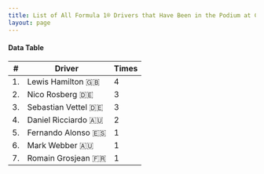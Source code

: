```yaml
---
title: List of All Formula 1® Drivers that Have Been in the Podium at Circuit of the Americas
layout: page
---
```


<canvas id="chart" width="400" height="180"></canvas>
<script>
var data = {
    "datasets": [
        {
            "backgroundColor": "#f3a935",
            "borderColor": "#f68639",
            "borderWidth": 1,
            "data": [
                4.0,
                3.0,
                3.0,
                2.0,
                1.0,
                1.0,
                1.0
            ],
            "label": "Times"
        }
    ],
    "labels": [
        "Lewis Hamilton 🇬🇧",
        "Nico Rosberg 🇩🇪",
        "Sebastian Vettel 🇩🇪",
        "Daniel Ricciardo 🇦🇺",
        "Fernando Alonso 🇪🇸",
        "Mark Webber 🇦🇺",
        "Romain Grosjean 🇫🇷"
    ]
};
var options = {
  legend: {
    display: false
  },
  scales: {
    xAxes: [{
      ticks: {
        beginAtZero: true,
        maxRotation: 180,
        display: window.innerWidth > 800
      }
    }],
    yAxes: [{
      ticks: {
        beginAtZero: true
      }
    }]
  },
  onResize: function(chart, size) {
    chart.options.scales.xAxes[0].ticks.display = size.width > 800;
  }
};
new Chart("chart", {
    data: data,
    type: 'bar',
    options: options
});
</script>



#### Data Table

| # | Driver | Times |
|--|--|--|
| 1. | Lewis Hamilton 🇬🇧 | 4 |
| 2. | Nico Rosberg 🇩🇪 | 3 |
| 3. | Sebastian Vettel 🇩🇪 | 3 |
| 4. | Daniel Ricciardo 🇦🇺 | 2 |
| 5. | Fernando Alonso 🇪🇸 | 1 |
| 6. | Mark Webber 🇦🇺 | 1 |
| 7. | Romain Grosjean 🇫🇷 | 1 |
